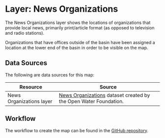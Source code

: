 # Layer: News Organizations #

The News Organizations layer shows the locations of organizations
that provide local news, primarily print/article format (as opposed to television and radio stations).

Organizations that have offices outside of the basin have been assigned a location
at the lower end of the basin in order to be visible on the map.

## Data Sources ##

The following are data sources for this map:

| **Resource** | **Source** |
| -- | -- |
| News Organizations layer | [News Organizations](https://data.openwaterfoundation.org/state/co/owf/news-orgs/) dataset created by the Open Water Foundation. |

## Workflow ##

The workflow to create the map can be found in the [GitHub repository](https://github.com/OpenWaterFoundation/owf-infomapper-co-clear/tree/master/workflow/BasinEntities/Education-Organizations).
